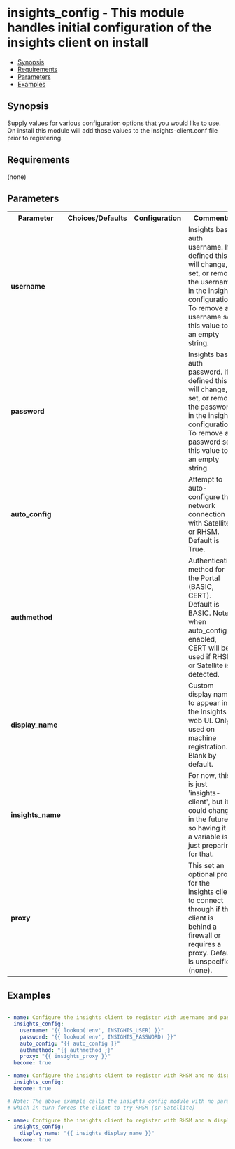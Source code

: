 insights_config - This module handles initial configuration of the insights client on install
====================================
- [Synopsis](Synopsis)
- [Requirements](Requirements)
- [Parameters](Parameters)
- [Examples](Examples)

## Synopsis
Supply values for various configuration options that you would like to use. On install this module will add those values to the insights-client.conf file prior to registering.



## Requirements
(none)

## Parameters

<table>
<tr>
<th>Parameter</th>
<th>Choices/Defaults</th>
<th>Configuration</th>
<th>Comments</th>
</tr>
<tr>
<td><b>username</b></br>
</td>
<td></td>
<td></td>
<td>Insights basic auth username. If defined this will change, set, or remove the username in the insights configuration. To remove a username set this value to an empty string.
</td>
</tr>
<tr>
<td><b>password</b></br>
</td>
<td></td>
<td></td>
<td>Insights basic auth password. If defined this will change, set, or remove the password in the insights configuration. To remove a password set this value to an empty string.
</td>
</tr>
<tr>
<td><b>auto_config</b></br>
</td>
<td></td>
<td></td>
<td>Attempt to auto-configure the network connection with Satellite or RHSM. Default is True.
</td>
</tr>
<tr>
<td><b>authmethod</b></br>
</td>
<td></td>
<td></td>
<td>Authentication method for the Portal (BASIC, CERT). Default is BASIC. Note: when auto_config is enabled, CERT will be used if RHSM or Satellite is detected.
</td>
</tr>
<tr>
<td><b>display_name</b></br>
</td>
<td></td>
<td></td>
<td>Custom display name to appear in the Insights web UI. Only used on machine registration. Blank by default.
</td>
</tr>
<tr>
<td><b>insights_name</b></br>
</td>
<td></td>
<td></td>
<td>For now, this is just 'insights-client', but it could change in the future so having it as a variable is just preparing for that.
</td>
</tr>
<tr>
<td><b>proxy</b></br>
</td>
<td></td>
<td></td>
<td>This set an optional proxy for the insights client to connect through if the client is behind a firewall or requires a proxy. Default is unspecified (none).
</td>
</tr>
</table>

## Examples
```yaml

- name: Configure the insights client to register with username and password stored in Ansible Tower Custom Credential
  insights_config:
    username: "{{ lookup('env', INSIGHTS_USER) }}"
    password: "{{ lookup('env', INSIGHTS_PASSWORD) }}"
    auto_config: "{{ auto_config }}"
    authmethod: "{{ authmethod }}"
    proxy: "{{ insights_proxy }}"
  become: true

- name: Configure the insights client to register with RHSM and no display name
  insights_config:
  become: true

# Note: The above example calls the insights_config module with no parameters. This is because auto_config defaults to True
# which in turn forces the client to try RHSM (or Satellite)

- name: Configure the insights client to register with RHSM and a display name
  insights_config:
    display_name: "{{ insights_display_name }}"
  become: true

```
